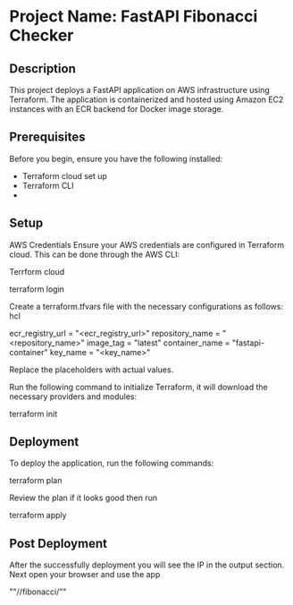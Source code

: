 # Project Name: FastAPI Fibonacci Checker

## Description
This project deploys a FastAPI application on AWS infrastructure using Terraform. The application is containerized and hosted using Amazon EC2 instances with an ECR backend for Docker image storage.

## Prerequisites
Before you begin, ensure you have the following installed:
- Terraform cloud set up
- Terraform CLI
- 

## Setup
 AWS Credentials
 Ensure your AWS credentials are configured in Terraform cloud. This can be done through the AWS CLI:

Terrform cloud   

terraform login 

Create a terraform.tfvars file with the necessary configurations as follows:
hcl

ecr_registry_url  = "<ecr_registry_url>"
repository_name   = "<repository_name>"
image_tag         = "latest"
container_name    = "fastapi-container"
key_name          = "<key_name>"


Replace the placeholders with actual values.

Run the following command to initialize Terraform, it will download the necessary providers and modules:

terraform init


## Deployment

To deploy the application, run the following commands:

terraform plan

Review the plan if it looks good then run

terraform apply

## Post Deployment
After the successfully deployment you will see the IP in the output section. Next open your browser and use the app

"<public-IP>"//fibonacci/"<number>"



